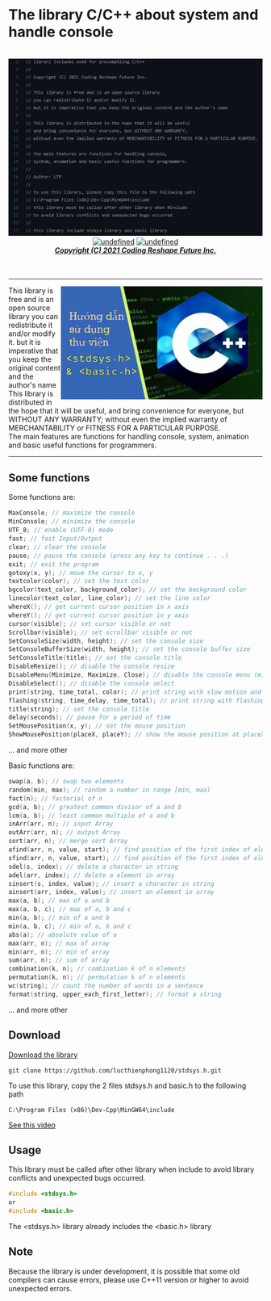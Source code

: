 # The library C/C++ about system and handle console
<p align="center">
  <br>
  <a href="#"><img alt="undefined" src="img/about.JPG"></a>
  <br>
  <a href="#Download"><img alt="undefined" src="https://img.shields.io/github/downloads/GitSquared/edex-ui/total.svg?style=popout"></a>
  <a href="#" target="_blank"><img alt="undefined" src="https://badgen.net/badge/Download/Windows/?color=blue&icon=windows&label"></a>
  <br>
  <a href="#"><strong><i>Copyright (C) 2021 Coding Reshape Future Inc.</i></strong></a>
  <br><br><br>
</p>

---

<a href="https://www.youtube.com/watch?v=RJ-Tw1pEGZw">
  <img align="right" width="400" alt="Demo on YouTube" src="img/banner.png">
</a>

This library is free and is an open source library you can redistribute it and/or modify it.
but it is imperative that you keep the original content and the author's name
<br>
This library is distributed in the hope that it will be useful, and bring convenience for everyone, but WITHOUT ANY WARRANTY; without even the implied warranty of MERCHANTABILITY or FITNESS FOR A PARTICULAR PURPOSE.
<br>
The main features are functions for handling console, system, animation and basic useful functions for programmers.

---

## Some functions

Some functions are:
```c++
MaxConsole; // maximize the console
MinConsole; // minimize the console
UTF_8; // enable (UTF-8) mode
fast; // fast Input/Output
clear; // clear the console
pause; // pause the console (press any key to continue . . .)
exit; // exit the program
gotoxy(x, y); // move the cursor to x, y
textcolor(color); // set the text color
bgcolor(text_color, background_color); // set the background color
linecolor(text_color, line_color); // set the line color
whereX(); // get current cursor position in x axis
whereY(); // get current cursor position in y axis
cursor(visible); // set cursor visible or not
Scrollbar(visible); // set scrollbar visible or not
SetConsoleSize(width, height); // set the console size
SetConsoleBufferSize(width, height); // set the console buffer size
SetConsoleTitle(title); // set the console title
DisableResize(); // disable the console resize
DisableMenu(Minimize, Maximize, Close); // disable the console menu (minimize, maximize, close)
DisableSelect(); // disable the console select
print(string, time_total, color); // print string with slow motion and color
flashing(string, time_delay, time_total); // print string with flashing and color
title(string); // set the console title
delay(seconds); // pause for a period of time
SetMousePosition(x, y); // set the mouse position
ShowMousePosition(placeX, placeY); // show the mouse position at placeX, placeY
```
...
and more other

Basic functions are:
```c++
swap(a, b); // swap two elements
random(min, max); // random a number in range [min, max)
fact(n); // factorial of n
gcd(a, b); // greatest common divisor of a and b
lcm(a, b); // least common multiple of a and b
inArr(arr, n); // input Array
outArr(arr, n); // output Array
sort(arr, n); // merge sort Array
afind(arr, n, value, start); // find position of the first index of element in array
sfind(arr, n, value, start); // find position of the first index of element in string
sdel(s, index); // delete a character in string
adel(arr, index); // delete a element in array
sinsert(s, index, value); // insert a character in string
ainsert(arr, index, value); // insert an element in array
max(a, b); // max of a and b
max(a, b, c); // max of a, b and c
min(a, b); // min of a and b
min(a, b, c); // min of a, b and c
abs(a); // absolute value of a
max(arr, n); // max of array
min(arr, n); // min of array
sum(arr, n); // sum of array
combination(k, n); // combination k of n elements
permutation(k, n); // permutation k of n elements
wc(string); // count the number of words in a sentence
format(string, upper_each_first_letter); // format a string
```
...
and more other

## Download

<a href="https://github.com/lucthienphong1120/stdsys.h/archive/refs/heads/main.zip">Download the library</a>
```
git clone https://github.com/lucthienphong1120/stdsys.h.git
```
To use this library, copy the 2 files stdsys.h and basic.h to the following path
```
C:\Program Files (x86)\Dev-Cpp\MinGW64\include
```

<a href="https://www.youtube.com/watch?v=RJ-Tw1pEGZw">See this video</a>

## Usage

This library must be called after other library when include to avoid library conflicts and unexpected bugs occurred.
```c
#include <stdsys.h>
or
#include <basic.h>
```
The <stdsys.h> library already includes the <basic.h> library

## Note

Because the library is under development, it is possible that some old compilers can cause errors, please use C++11 version or higher to avoid unexpected errors.
